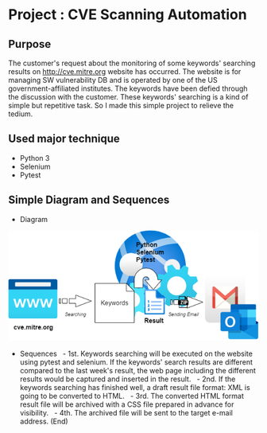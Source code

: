 # Project : CVE Scanning Automation
## Purpose
The customer's request about the monitoring of some keywords' searching results on http://cve.mitre.org website has occurred.
The website is for managing SW vulnerability DB and is operated by one of the US government-affiliated institutes.
The keywords have been defied through the discussion with the customer. These keywords' searching is a kind of simple but repetitive task.
So I made this simple project to relieve the tedium.

## Used major technique
- Python 3
- Selenium
- Pytest

## Simple Diagram and Sequences
- Diagram

<p align="center">
    <img src='./images/cve_scan_auto_diagram.png'>
    <br>
    
</p>

- Sequences
  - 1st. Keywords searching will be executed on the website using pytest and selenium. If the keywords' search results are different compared to the last week's result, the web page including the different results would be captured and inserted in the result.
  - 2nd. If the keywords searching has finished well, a draft result file format: XML is going to be converted to HTML.
  - 3rd. The converted HTML format result file will be archived with a CSS file prepared in advance for visibility.
  - 4th. The archived file will be sent to the target e-mail address. (End)

